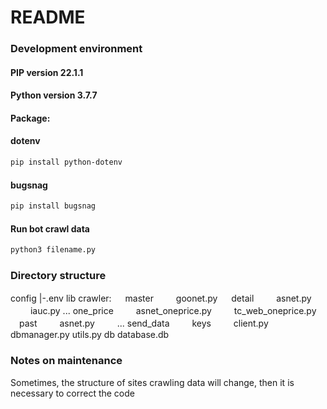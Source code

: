 # README
### Development environment
#### PIP version 22.1.1
#### Python version 3.7.7
#### Package:
  #### dotenv
  ```bash
  pip install python-dotenv
  ```
  #### bugsnag
  ```bash
  pip install bugsnag
  ```
#### Run bot crawl data
```bash
python3 filename.py 
```
### Directory structure
config
|-.env
lib
  crawler:
  　 master
  　　 goonet.py
  　 detail
  　　 asnet.py
  　　 iauc.py
      ...
     one_price
  　　 asnet_oneprice.py
  　　 tc_web_oneprice.py
  　past
  　　 asnet.py
  　　 ...
    send_data
  　　 keys
  　　 client.py
   dbmanager.py
   utils.py
db
  database.db

### Notes on maintenance
Sometimes, the structure of sites crawling data will change, then it is necessary to correct the code